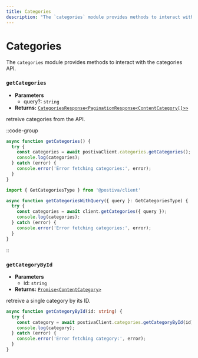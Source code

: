 ```yaml
---
title: Categories
description: "The `categories` module provides methods to interact with the categories API."
---
```


# Categories

The `categories` module provides methods to interact with the categories API.

### `getCategories`

- **Parameters**
  - query?: `string`
- **Returns:** [`CategoriesResponse<PaginationResponse<ContentCategory[]>>`](types#categoriesresponse)

retreive categories from the API.

::code-group
```typescript [Basic]
async function getCategories() {
  try {
    const categories = await postivaClient.categories.getCategories();
    console.log(categories);
  } catch (error) {
    console.error('Error fetching categories:', error);
  }
}
```
```ts [With parameters]
import { GetCategoriesType } from '@postiva/client'

async function getCategoriesWithQuery({ query }: GetCategoriesType) {
  try {
    const categories = await client.getCategories({ query });
    console.log(categories);
  } catch (error) {
    console.error('Error fetching categories:', error);
  }
}
```
::

### `getCategoryById`

- **Parameters**
  - id: `string`
- **Returns:** [`Promise<ContentCategory>`](types#categoriesresponse)

retreive a single category by its ID.

```typescript
async function getCategoryById(id: string) {
  try {
    const category = await postivaClient.categories.getCategoryById(id);
    console.log(category);
  } catch (error) {
    console.error('Error fetching category:', error);
  }
}
```